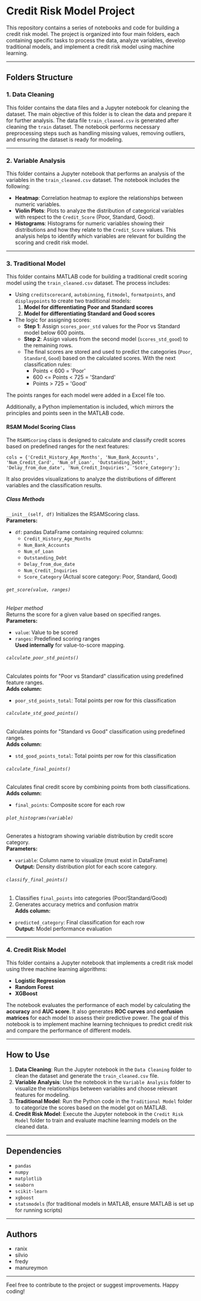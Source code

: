 # Credit Risk Model Project

This repository contains a series of notebooks and code for building a credit risk model. The project is organized into four main folders, each containing specific tasks to process the data, analyze variables, develop traditional models, and implement a credit risk model using machine learning.

---

## Folders Structure

### 1. **Data Cleaning**
This folder contains the data files and a Jupyter notebook for cleaning the dataset. The main objective of this folder is to clean the data and prepare it for further analysis. The data file `train_cleaned.csv` is generated after cleaning the `train` dataset. The notebook performs necessary preprocessing steps such as handling missing values, removing outliers, and ensuring the dataset is ready for modeling.

---

### 2. **Variable Analysis**
This folder contains a Jupyter notebook that performs an analysis of the variables in the `train_cleaned.csv` dataset. The notebook includes the following:
- **Heatmap**: Correlation heatmap to explore the relationships between numeric variables.
- **Violin Plots**: Plots to analyze the distribution of categorical variables with respect to the `Credit_Score` (Poor, Standard, Good).
- **Histograms**: Histograms for numeric variables showing their distributions and how they relate to the `Credit_Score` values. This analysis helps to identify which variables are relevant for building the scoring and credit risk model.

---

### 3. **Traditional Model**
This folder contains MATLAB code for building a traditional credit scoring model using the `train_cleaned.csv` dataset. The process includes:
- Using `creditscorecard`, `autobinning`, `fitmodel`, `formatpoints`, and `displaypoints` to create two traditional models:
  1. **Model for differentiating Poor and Standard scores**
  2. **Model for differentiating Standard and Good scores**
- The logic for assigning scores:
    - **Step 1**: Assign `scores_poor_std` values for the Poor vs Standard model below 600 points.
    - **Step 2**: Assign values from the second model (`scores_std_good`) to the remaining rows.
    - The final scores are stored and used to predict the categories (`Poor`, `Standard`, `Good`) based on the calculated scores. With the next classification rules:
      - Points < 600 = 'Poor'
      - 600 <= Points < 725 = 'Standard'
      - Points > 725 = 'Good'
     
The points ranges for each model were added in a Excel file too. 

Additionally, a Python implementation is included, which mirrors the principles and points seen in the MATLAB code.

#### RSAM Model Scoring Class

The `RSAMScoring` class is designed to calculate and classify credit scores based on predefined ranges for the next features:

`cols = {'Credit_History_Age_Months', 'Num_Bank_Accounts', 'Num_Credit_Card', 'Num_of_Loan', 'Outstanding_Debt', 'Delay_from_due_date', 'Num_Credit_Inquiries', 'Score_Category'};`

It also provides visualizations to analyze the distributions of different variables and the classification results.

##### Class Methods

 `__init__(self, df)`
Initializes the RSAMScoring class.  
**Parameters:**  
- `df`: pandas DataFrame containing required columns:  
  - `Credit_History_Age_Months`  
  - `Num_Bank_Accounts`  
  - `Num_of_Loan`  
  - `Outstanding_Debt`  
  - `Delay_from_due_date`  
  - `Num_Credit_Inquiries`  
  - `Score_Category` (Actual score category: Poor, Standard, Good)


###### `get_score(value, ranges)`
*Helper method*  
Returns the score for a given value based on specified ranges.  
**Parameters:**  
- `value`: Value to be scored  
- `ranges`: Predefined scoring ranges  
**Used internally** for value-to-score mapping.


###### `calculate_poor_std_points()`
Calculates points for "Poor vs Standard" classification using predefined feature ranges.  
**Adds column:**  
- `poor_std_points_total`: Total points per row for this classification


###### `calculate_std_good_points()`
Calculates points for "Standard vs Good" classification using predefined ranges.  
**Adds column:**  
- `std_good_points_total`: Total points per row for this classification


###### `calculate_final_points()`
Calculates final credit score by combining points from both classifications.  
**Adds column:**  
- `final_points`: Composite score for each row


###### `plot_histograms(variable)`
Generates a histogram showing variable distribution by credit score category.  
**Parameters:**  
- `variable`: Column name to visualize (must exist in DataFrame)  
**Output:** Density distribution plot for each score category.


###### `classify_final_points()`
1. Classifies `final_points` into categories (Poor/Standard/Good)  
2. Generates accuracy metrics and confusion matrix  
**Adds column:**  
- `predicted_category`: Final classification for each row  
**Output:** Model performance evaluation

---

### 4. **Credit Risk Model**
This folder contains a Jupyter notebook that implements a credit risk model using three machine learning algorithms:
- **Logistic Regression**
- **Random Forest**
- **XGBoost**

The notebook evaluates the performance of each model by calculating the **accuracy** and **AUC score**. It also generates **ROC curves** and **confusion matrices** for each model to assess their predictive power. The goal of this notebook is to implement machine learning techniques to predict credit risk and compare the performance of different models.

---

## How to Use

1. **Data Cleaning**: Run the Jupyter notebook in the `Data Cleaning` folder to clean the dataset and generate the `train_cleaned.csv` file.
2. **Variable Analysis**: Use the notebook in the `Variable Analysis` folder to visualize the relationships between variables and choose relevant features for modeling.
3. **Traditional Model**: Run the Python code in the `Traditional Model` folder to categorize the scores based on the model got on MATLAB.
4. **Credit Risk Model**: Execute the Jupyter notebook in the `Credit Risk Model` folder to train and evaluate machine learning models on the cleaned data.

---

## Dependencies
- `pandas`
- `numpy`
- `matplotlib`
- `seaborn`
- `scikit-learn`
- `xgboost`
- `statsmodels` (for traditional models in MATLAB, ensure MATLAB is set up for running scripts)

---

## Authors
- ranix
- silvio
- fredy
- manureymon
  
---

Feel free to contribute to the project or suggest improvements. Happy coding!
